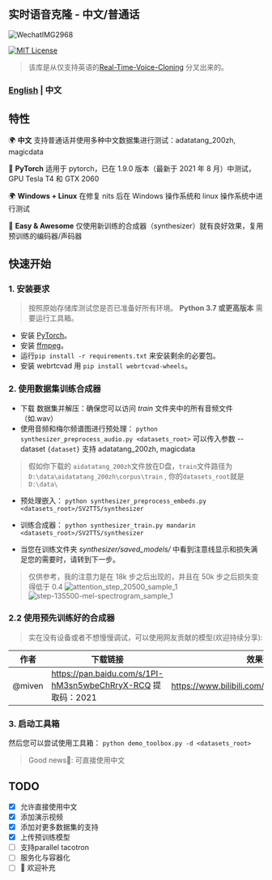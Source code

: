 ## 实时语音克隆 - 中文/普通话
![WechatIMG2968](https://user-images.githubusercontent.com/7423248/128490653-f55fefa8-f944-4617-96b8-5cc94f14f8f6.png)

[![MIT License](https://img.shields.io/badge/license-MIT-blue.svg?style=flat)](http://choosealicense.com/licenses/mit/)
> 该库是从仅支持英语的[Real-Time-Voice-Cloning](https://github.com/CorentinJ/Real-Time-Voice-Cloning) 分叉出来的。

### [English](README.md)  | 中文

## 特性
🌍 **中文** 支持普通话并使用多种中文数据集进行测试：adatatang_200zh, magicdata

🤩 **PyTorch** 适用于 pytorch，已在 1.9.0 版本（最新于 2021 年 8 月）中测试，GPU Tesla T4 和 GTX 2060

🌍 **Windows + Linux** 在修复 nits 后在 Windows 操作系统和 linux 操作系统中进行测试

🤩 **Easy & Awesome** 仅使用新训练的合成器（synthesizer）就有良好效果，复用预训练的编码器/声码器

## 快速开始

### 1. 安装要求
> 按照原始存储库测试您是否已准备好所有环境。
**Python 3.7 或更高版本** 需要运行工具箱。

* 安装 [PyTorch](https://pytorch.org/get-started/locally/)。
* 安装 [ffmpeg](https://ffmpeg.org/download.html#get-packages)。
* 运行`pip install -r requirements.txt` 来安装剩余的必要包。
* 安装 webrtcvad 用 `pip install webrtcvad-wheels`。

### 2. 使用数据集训练合成器
* 下载 数据集并解压：确保您可以访问 *train* 文件夹中的所有音频文件（如.wav）
* 使用音频和梅尔频谱图进行预处理：
`python synthesizer_preprocess_audio.py <datasets_root>`
可以传入参数 --dataset `{dataset}` 支持 adatatang_200zh, magicdata
> 假如你下载的 `aidatatang_200zh`文件放在D盘，`train`文件路径为 `D:\data\aidatatang_200zh\corpus\train` , 你的`datasets_root`就是 `D:\data\`

* 预处理嵌入：
`python synthesizer_preprocess_embeds.py <datasets_root>/SV2TTS/synthesizer`

* 训练合成器：
`python synthesizer_train.py mandarin <datasets_root>/SV2TTS/synthesizer`

* 当您在训练文件夹 *synthesizer/saved_models/* 中看到注意线显示和损失满足您的需要时，请转到下一步。
> 仅供参考，我的注意力是在 18k 步之后出现的，并且在 50k 步之后损失变得低于 0.4
![attention_step_20500_sample_1](https://user-images.githubusercontent.com/7423248/128587252-f669f05a-f411-4811-8784-222156ea5e9d.png)
![step-135500-mel-spectrogram_sample_1](https://user-images.githubusercontent.com/7423248/128587255-4945faa0-5517-46ea-b173-928eff999330.png)

### 2.2 使用预先训练好的合成器
> 实在没有设备或者不想慢慢调试，可以使用网友贡献的模型(欢迎持续分享):

| 作者 | 下载链接 | 效果预览 | 
| --- | ----------- | ----- | 
|@miven| https://pan.baidu.com/s/1PI-hM3sn5wbeChRryX-RCQ 提取码：2021 | https://www.bilibili.com/video/BV1uh411B7AD/

### 3. 启动工具箱
然后您可以尝试使用工具箱：
`python demo_toolbox.py -d <datasets_root>`

> Good news🤩: 可直接使用中文

## TODO
- [X] 允许直接使用中文
- [X] 添加演示视频
- [X] 添加对更多数据集的支持
- [X] 上传预训练模型
- [ ] 支持parallel tacotron
- [ ] 服务化与容器化
- [ ] 🙏 欢迎补充
